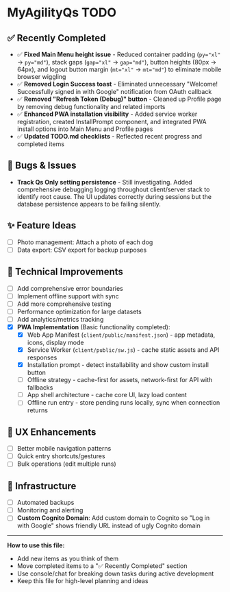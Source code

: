 # MyAgilityQs TODO

## ✅ Recently Completed

- ✅ **Fixed Main Menu height issue** - Reduced container padding (`py="xl"` → `py="md"`), stack gaps (`gap="xl"` → `gap="md"`), button heights (80px → 64px), and logout button margin (`mt="xl"` → `mt="md"`) to eliminate mobile browser wiggling
- ✅ **Removed Login Success toast** - Eliminated unnecessary "Welcome! Successfully signed in with Google" notification from OAuth callback
- ✅ **Removed "Refresh Token (Debug)" button** - Cleaned up Profile page by removing debug functionality and related imports
- ✅ **Enhanced PWA installation visibility** - Added service worker registration, created InstallPrompt component, and integrated PWA install options into Main Menu and Profile pages
- ✅ **Updated TODO.md checklists** - Reflected recent progress and completed items

## 🐛 Bugs & Issues

- **Track Qs Only setting persistence** - Still investigating. Added comprehensive debugging logging throughout client/server stack to identify root cause. The UI updates correctly during sessions but the database persistence appears to be failing silently.


## ✨ Feature Ideas

- [ ] Photo management: Attach a photo of each dog
- [ ] Data export: CSV export for backup purposes

## 🔧 Technical Improvements

- [ ] Add comprehensive error boundaries
- [ ] Implement offline support with sync
- [ ] Add more comprehensive testing
- [ ] Performance optimization for large datasets
- [ ] Add analytics/metrics tracking
- [x] **PWA Implementation** (Basic functionality completed):
  - [x] Web App Manifest (`client/public/manifest.json`) - app metadata, icons, display mode
  - [x] Service Worker (`client/public/sw.js`) - cache static assets and API responses
  - [x] Installation prompt - detect installability and show custom install button
  - [ ] Offline strategy - cache-first for assets, network-first for API with fallbacks
  - [ ] App shell architecture - cache core UI, lazy load content
  - [ ] Offline run entry - store pending runs locally, sync when connection returns

## 📱 UX Enhancements

- [ ] Better mobile navigation patterns
- [ ] Quick entry shortcuts/gestures
- [ ] Bulk operations (edit multiple runs)

## 🚀 Infrastructure

- [ ] Automated backups
- [ ] Monitoring and alerting
- [ ] **Custom Cognito Domain**: Add custom domain to Cognito so "Log in with Google" shows friendly URL instead of ugly Cognito domain

---

**How to use this file:**

- Add new items as you think of them
- Move completed items to a "✅ Recently Completed" section
- Use console/chat for breaking down tasks during active development
- Keep this file for high-level planning and ideas
